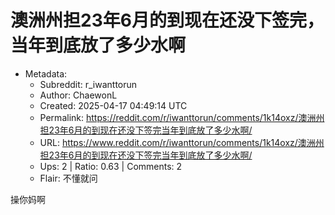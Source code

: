 # 澳洲州担23年6月的到现在还没下签完，当年到底放了多少水啊

- Metadata:
  - Subreddit: r_iwanttorun
  - Author: ChaewonL
  - Created: 2025-04-17 04:49:14 UTC
  - Permalink: https://reddit.com/r/iwanttorun/comments/1k14oxz/澳洲州担23年6月的到现在还没下签完当年到底放了多少水啊/
  - URL: https://www.reddit.com/r/iwanttorun/comments/1k14oxz/澳洲州担23年6月的到现在还没下签完当年到底放了多少水啊/
  - Ups: 2 | Ratio: 0.63 | Comments: 2
  - Flair: 不懂就问


操你妈啊

